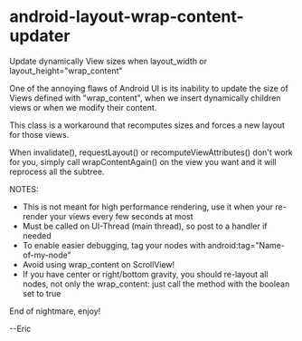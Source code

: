 android-layout-wrap-content-updater
===================================

Update dynamically View sizes when layout_width or layout_height="wrap_content"


One of the annoying flaws of Android UI is its inability to update the size of Views defined with "wrap_content",
when we insert dynamically children views or when we modify their content.

This class is a workaround that recomputes sizes and forces a new layout for those views.

When invalidate(), requestLayout() or recomputeViewAttributes() don't work for you, 
simply call wrapContentAgain() on the view you want and it will reprocess all the subtree.


NOTES:
- This is not meant for high performance rendering, use it when your re-render your views every few seconds at most
- Must be called on UI-Thread (main thread), so post to a handler if needed
- To enable easier debugging, tag your nodes with android:tag="Name-of-my-node"
- Avoid using wrap_content on ScrollView!
- If you have center or right/bottom gravity, you should re-layout all nodes, not only the wrap_content: just call the method with the boolean set to true


End of nightmare, enjoy!

--Eric
